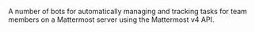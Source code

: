 A number of bots for automatically managing and tracking tasks for team members
on a Mattermost server using the Mattermost v4 API. 